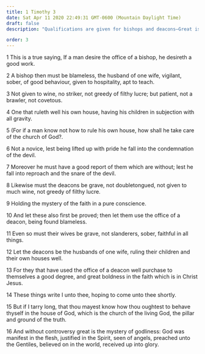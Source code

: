 ```yaml
---
title: 1 Timothy 3
date: Sat Apr 11 2020 22:49:31 GMT-0600 (Mountain Daylight Time)
draft: false
description: "Qualifications are given for bishops and deacons—Great is the mystery of godliness."

order: 3
---
```

    
1 This is a true saying, If a man desire the office of a bishop, he desireth a good work.

2 A bishop then must be blameless, the husband of one wife, vigilant, sober, of good behaviour, given to hospitality, apt to teach.

3 Not given to wine, no striker, not greedy of filthy lucre; but patient, not a brawler, not covetous.

4 One that ruleth well his own house, having his children in subjection with all gravity.

5 (For if a man know not how to rule his own house, how shall he take care of the church of God?.

6 Not a novice, lest being lifted up with pride he fall into the condemnation of the devil.

7 Moreover he must have a good report of them which are without; lest he fall into reproach and the snare of the devil.

8 Likewise must the deacons be grave, not doubletongued, not given to much wine, not greedy of filthy lucre.

9 Holding the mystery of the faith in a pure conscience.

10 And let these also first be proved; then let them use the office of a deacon, being found blameless.

11 Even so must their wives be grave, not slanderers, sober, faithful in all things.

12 Let the deacons be the husbands of one wife, ruling their children and their own houses well.

13 For they that have used the office of a deacon well purchase to themselves a good degree, and great boldness in the faith which is in Christ Jesus.

14 These things write I unto thee, hoping to come unto thee shortly.

15 But if I tarry long, that thou mayest know how thou oughtest to behave thyself in the house of God, which is the church of the living God, the pillar and ground of the truth.

16 And without controversy great is the mystery of godliness: God was manifest in the flesh, justified in the Spirit, seen of angels, preached unto the Gentiles, believed on in the world, received up into glory.
